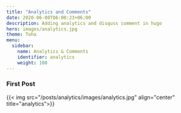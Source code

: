 ```yaml
---
title: "Analytics and Comments"
date: 2020-06-08T06:00:23+06:00
description: Adding analytics and disquss comment in hugo 
hero: images/analytics.jpg
theme: Toha
menu:
  sidebar:
    name: Analytics & Comments
    identifier: analytics
    weight: 100
---
```


### First Post

{{< img src="/posts/analytics/images/analytics.jpg" align="center" title="analytics">}}
